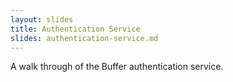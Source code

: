 ```yaml
---
layout: slides
title: Authentication Service
slides: authentication-service.md
---
```


A walk through of the Buffer authentication service.

